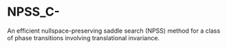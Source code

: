# NPSS_C-
An efficient nullspace-preserving saddle search (NPSS) method for a class of phase transitions involving translational invariance.
